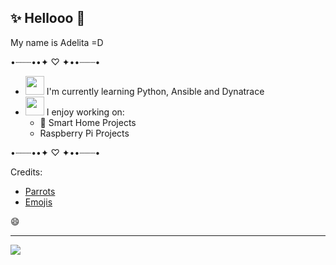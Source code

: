 ## ✨ Hellooo 👋
My name is Adelita =D

•┈┈┈••✦ ♡ ✦••┈┈┈•
<!--
**adelitab/adelitab** is a ✨ _special_ ✨ repository because its `README.md` (this file) appears on your GitHub profile.
-->

- <img src="https://cultofthepartyparrot.com/parrots/hd/laptop_parrot.gif" width="30" height="30" /> I'm currently learning Python, Ansible and Dynatrace
- <img src="https://cultofthepartyparrot.com/parrots/hd/headsetparrot.gif" width="30" height="30" /> I enjoy working on:
  - :house_with_garden: Smart Home Projects
  - Raspberry Pi Projects

•┈┈┈••✦ ♡ ✦••┈┈┈•

Credits:
- [Parrots](https://cultofthepartyparrot.com/)
- [Emojis](https://github.com/ikatyang/emoji-cheat-sheet/blob/master/README.md#flags)


😄

---
[![](https://visitcount.itsvg.in/api?id=adelita&label=Profile%20Views&color=12&icon=0&pretty=false)](https://visitcount.itsvg.in)
